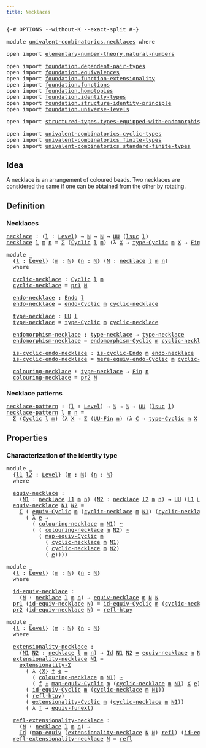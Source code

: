 ```yaml
---
title: Necklaces
---
```


<pre class="Agda"><a id="35" class="Symbol">{-#</a> <a id="39" class="Keyword">OPTIONS</a> <a id="47" class="Pragma">--without-K</a> <a id="59" class="Pragma">--exact-split</a> <a id="73" class="Symbol">#-}</a>

<a id="78" class="Keyword">module</a> <a id="85" href="univalent-combinatorics.necklaces.html" class="Module">univalent-combinatorics.necklaces</a> <a id="119" class="Keyword">where</a>

<a id="126" class="Keyword">open</a> <a id="131" class="Keyword">import</a> <a id="138" href="elementary-number-theory.natural-numbers.html" class="Module">elementary-number-theory.natural-numbers</a>

<a id="180" class="Keyword">open</a> <a id="185" class="Keyword">import</a> <a id="192" href="foundation.dependent-pair-types.html" class="Module">foundation.dependent-pair-types</a>
<a id="224" class="Keyword">open</a> <a id="229" class="Keyword">import</a> <a id="236" href="foundation.equivalences.html" class="Module">foundation.equivalences</a>
<a id="260" class="Keyword">open</a> <a id="265" class="Keyword">import</a> <a id="272" href="foundation.function-extensionality.html" class="Module">foundation.function-extensionality</a>
<a id="307" class="Keyword">open</a> <a id="312" class="Keyword">import</a> <a id="319" href="foundation.functions.html" class="Module">foundation.functions</a>
<a id="340" class="Keyword">open</a> <a id="345" class="Keyword">import</a> <a id="352" href="foundation.homotopies.html" class="Module">foundation.homotopies</a>
<a id="374" class="Keyword">open</a> <a id="379" class="Keyword">import</a> <a id="386" href="foundation.identity-types.html" class="Module">foundation.identity-types</a>
<a id="412" class="Keyword">open</a> <a id="417" class="Keyword">import</a> <a id="424" href="foundation.structure-identity-principle.html" class="Module">foundation.structure-identity-principle</a>
<a id="464" class="Keyword">open</a> <a id="469" class="Keyword">import</a> <a id="476" href="foundation.universe-levels.html" class="Module">foundation.universe-levels</a>

<a id="504" class="Keyword">open</a> <a id="509" class="Keyword">import</a> <a id="516" href="structured-types.types-equipped-with-endomorphisms.html" class="Module">structured-types.types-equipped-with-endomorphisms</a>

<a id="568" class="Keyword">open</a> <a id="573" class="Keyword">import</a> <a id="580" href="univalent-combinatorics.cyclic-types.html" class="Module">univalent-combinatorics.cyclic-types</a>
<a id="617" class="Keyword">open</a> <a id="622" class="Keyword">import</a> <a id="629" href="univalent-combinatorics.finite-types.html" class="Module">univalent-combinatorics.finite-types</a>
<a id="666" class="Keyword">open</a> <a id="671" class="Keyword">import</a> <a id="678" href="univalent-combinatorics.standard-finite-types.html" class="Module">univalent-combinatorics.standard-finite-types</a>
</pre>
## Idea

A necklace is an arrangement of coloured beads. Two necklaces are considered the same if one can be obtained from the other by rotating.

## Definition

### Necklaces

<pre class="Agda"><a id="necklace"></a><a id="914" href="univalent-combinatorics.necklaces.html#914" class="Function">necklace</a> <a id="923" class="Symbol">:</a> <a id="925" class="Symbol">(</a><a id="926" href="univalent-combinatorics.necklaces.html#926" class="Bound">l</a> <a id="928" class="Symbol">:</a> <a id="930" href="Agda.Primitive.html#597" class="Postulate">Level</a><a id="935" class="Symbol">)</a> <a id="937" class="Symbol">→</a> <a id="939" href="elementary-number-theory.natural-numbers.html#1444" class="Datatype">ℕ</a> <a id="941" class="Symbol">→</a> <a id="943" href="elementary-number-theory.natural-numbers.html#1444" class="Datatype">ℕ</a> <a id="945" class="Symbol">→</a> <a id="947" href="foundation-core.universe-levels.html#222" class="Primitive">UU</a> <a id="950" class="Symbol">(</a><a id="951" href="Agda.Primitive.html#780" class="Primitive">lsuc</a> <a id="956" href="univalent-combinatorics.necklaces.html#926" class="Bound">l</a><a id="957" class="Symbol">)</a>
<a id="959" href="univalent-combinatorics.necklaces.html#914" class="Function">necklace</a> <a id="968" href="univalent-combinatorics.necklaces.html#968" class="Bound">l</a> <a id="970" href="univalent-combinatorics.necklaces.html#970" class="Bound">m</a> <a id="972" href="univalent-combinatorics.necklaces.html#972" class="Bound">n</a> <a id="974" class="Symbol">=</a> <a id="976" href="foundation-core.dependent-pair-types.html#502" class="Record">Σ</a> <a id="978" class="Symbol">(</a><a id="979" href="univalent-combinatorics.cyclic-types.html#3991" class="Function">Cyclic</a> <a id="986" href="univalent-combinatorics.necklaces.html#968" class="Bound">l</a> <a id="988" href="univalent-combinatorics.necklaces.html#970" class="Bound">m</a><a id="989" class="Symbol">)</a> <a id="991" class="Symbol">(λ</a> <a id="994" href="univalent-combinatorics.necklaces.html#994" class="Bound">X</a> <a id="996" class="Symbol">→</a> <a id="998" href="univalent-combinatorics.cyclic-types.html#4436" class="Function">type-Cyclic</a> <a id="1010" href="univalent-combinatorics.necklaces.html#970" class="Bound">m</a> <a id="1012" href="univalent-combinatorics.necklaces.html#994" class="Bound">X</a> <a id="1014" class="Symbol">→</a> <a id="1016" href="univalent-combinatorics.standard-finite-types.html#2149" class="Function">Fin</a> <a id="1020" href="univalent-combinatorics.necklaces.html#972" class="Bound">n</a><a id="1021" class="Symbol">)</a>

<a id="1024" class="Keyword">module</a> <a id="1031" href="univalent-combinatorics.necklaces.html#1031" class="Module">_</a>
  <a id="1035" class="Symbol">{</a><a id="1036" href="univalent-combinatorics.necklaces.html#1036" class="Bound">l</a> <a id="1038" class="Symbol">:</a> <a id="1040" href="Agda.Primitive.html#597" class="Postulate">Level</a><a id="1045" class="Symbol">}</a> <a id="1047" class="Symbol">(</a><a id="1048" href="univalent-combinatorics.necklaces.html#1048" class="Bound">m</a> <a id="1050" class="Symbol">:</a> <a id="1052" href="elementary-number-theory.natural-numbers.html#1444" class="Datatype">ℕ</a><a id="1053" class="Symbol">)</a> <a id="1055" class="Symbol">{</a><a id="1056" href="univalent-combinatorics.necklaces.html#1056" class="Bound">n</a> <a id="1058" class="Symbol">:</a> <a id="1060" href="elementary-number-theory.natural-numbers.html#1444" class="Datatype">ℕ</a><a id="1061" class="Symbol">}</a> <a id="1063" class="Symbol">(</a><a id="1064" href="univalent-combinatorics.necklaces.html#1064" class="Bound">N</a> <a id="1066" class="Symbol">:</a> <a id="1068" href="univalent-combinatorics.necklaces.html#914" class="Function">necklace</a> <a id="1077" href="univalent-combinatorics.necklaces.html#1036" class="Bound">l</a> <a id="1079" href="univalent-combinatorics.necklaces.html#1048" class="Bound">m</a> <a id="1081" href="univalent-combinatorics.necklaces.html#1056" class="Bound">n</a><a id="1082" class="Symbol">)</a>
  <a id="1086" class="Keyword">where</a>

  <a id="1095" href="univalent-combinatorics.necklaces.html#1095" class="Function">cyclic-necklace</a> <a id="1111" class="Symbol">:</a> <a id="1113" href="univalent-combinatorics.cyclic-types.html#3991" class="Function">Cyclic</a> <a id="1120" href="univalent-combinatorics.necklaces.html#1036" class="Bound">l</a> <a id="1122" href="univalent-combinatorics.necklaces.html#1048" class="Bound">m</a>
  <a id="1126" href="univalent-combinatorics.necklaces.html#1095" class="Function">cyclic-necklace</a> <a id="1142" class="Symbol">=</a> <a id="1144" href="foundation-core.dependent-pair-types.html#592" class="Field">pr1</a> <a id="1148" href="univalent-combinatorics.necklaces.html#1064" class="Bound">N</a>

  <a id="1153" href="univalent-combinatorics.necklaces.html#1153" class="Function">endo-necklace</a> <a id="1167" class="Symbol">:</a> <a id="1169" href="structured-types.types-equipped-with-endomorphisms.html#454" class="Function">Endo</a> <a id="1174" href="univalent-combinatorics.necklaces.html#1036" class="Bound">l</a>
  <a id="1178" href="univalent-combinatorics.necklaces.html#1153" class="Function">endo-necklace</a> <a id="1192" class="Symbol">=</a> <a id="1194" href="univalent-combinatorics.cyclic-types.html#4359" class="Function">endo-Cyclic</a> <a id="1206" href="univalent-combinatorics.necklaces.html#1048" class="Bound">m</a> <a id="1208" href="univalent-combinatorics.necklaces.html#1095" class="Function">cyclic-necklace</a>

  <a id="1227" href="univalent-combinatorics.necklaces.html#1227" class="Function">type-necklace</a> <a id="1241" class="Symbol">:</a> <a id="1243" href="foundation-core.universe-levels.html#222" class="Primitive">UU</a> <a id="1246" href="univalent-combinatorics.necklaces.html#1036" class="Bound">l</a>
  <a id="1250" href="univalent-combinatorics.necklaces.html#1227" class="Function">type-necklace</a> <a id="1264" class="Symbol">=</a> <a id="1266" href="univalent-combinatorics.cyclic-types.html#4436" class="Function">type-Cyclic</a> <a id="1278" href="univalent-combinatorics.necklaces.html#1048" class="Bound">m</a> <a id="1280" href="univalent-combinatorics.necklaces.html#1095" class="Function">cyclic-necklace</a>

  <a id="1299" href="univalent-combinatorics.necklaces.html#1299" class="Function">endomorphism-necklace</a> <a id="1321" class="Symbol">:</a> <a id="1323" href="univalent-combinatorics.necklaces.html#1227" class="Function">type-necklace</a> <a id="1337" class="Symbol">→</a> <a id="1339" href="univalent-combinatorics.necklaces.html#1227" class="Function">type-necklace</a>
  <a id="1355" href="univalent-combinatorics.necklaces.html#1299" class="Function">endomorphism-necklace</a> <a id="1377" class="Symbol">=</a> <a id="1379" href="univalent-combinatorics.cyclic-types.html#4994" class="Function">endomorphism-Cyclic</a> <a id="1399" href="univalent-combinatorics.necklaces.html#1048" class="Bound">m</a> <a id="1401" href="univalent-combinatorics.necklaces.html#1095" class="Function">cyclic-necklace</a>

  <a id="1420" href="univalent-combinatorics.necklaces.html#1420" class="Function">is-cyclic-endo-necklace</a> <a id="1444" class="Symbol">:</a> <a id="1446" href="univalent-combinatorics.cyclic-types.html#3887" class="Function">is-cyclic-Endo</a> <a id="1461" href="univalent-combinatorics.necklaces.html#1048" class="Bound">m</a> <a id="1463" href="univalent-combinatorics.necklaces.html#1153" class="Function">endo-necklace</a>
  <a id="1479" href="univalent-combinatorics.necklaces.html#1420" class="Function">is-cyclic-endo-necklace</a> <a id="1503" class="Symbol">=</a> <a id="1505" href="univalent-combinatorics.cyclic-types.html#4785" class="Function">mere-equiv-endo-Cyclic</a> <a id="1528" href="univalent-combinatorics.necklaces.html#1048" class="Bound">m</a> <a id="1530" href="univalent-combinatorics.necklaces.html#1095" class="Function">cyclic-necklace</a>

  <a id="1549" href="univalent-combinatorics.necklaces.html#1549" class="Function">colouring-necklace</a> <a id="1568" class="Symbol">:</a> <a id="1570" href="univalent-combinatorics.necklaces.html#1227" class="Function">type-necklace</a> <a id="1584" class="Symbol">→</a> <a id="1586" href="univalent-combinatorics.standard-finite-types.html#2149" class="Function">Fin</a> <a id="1590" href="univalent-combinatorics.necklaces.html#1056" class="Bound">n</a>
  <a id="1594" href="univalent-combinatorics.necklaces.html#1549" class="Function">colouring-necklace</a> <a id="1613" class="Symbol">=</a> <a id="1615" href="foundation-core.dependent-pair-types.html#604" class="Field">pr2</a> <a id="1619" href="univalent-combinatorics.necklaces.html#1064" class="Bound">N</a>
</pre>
### Necklace patterns

<pre class="Agda"><a id="necklace-pattern"></a><a id="1657" href="univalent-combinatorics.necklaces.html#1657" class="Function">necklace-pattern</a> <a id="1674" class="Symbol">:</a> <a id="1676" class="Symbol">(</a><a id="1677" href="univalent-combinatorics.necklaces.html#1677" class="Bound">l</a> <a id="1679" class="Symbol">:</a> <a id="1681" href="Agda.Primitive.html#597" class="Postulate">Level</a><a id="1686" class="Symbol">)</a> <a id="1688" class="Symbol">→</a> <a id="1690" href="elementary-number-theory.natural-numbers.html#1444" class="Datatype">ℕ</a> <a id="1692" class="Symbol">→</a> <a id="1694" href="elementary-number-theory.natural-numbers.html#1444" class="Datatype">ℕ</a> <a id="1696" class="Symbol">→</a> <a id="1698" href="foundation-core.universe-levels.html#222" class="Primitive">UU</a> <a id="1701" class="Symbol">(</a><a id="1702" href="Agda.Primitive.html#780" class="Primitive">lsuc</a> <a id="1707" href="univalent-combinatorics.necklaces.html#1677" class="Bound">l</a><a id="1708" class="Symbol">)</a>
<a id="1710" href="univalent-combinatorics.necklaces.html#1657" class="Function">necklace-pattern</a> <a id="1727" href="univalent-combinatorics.necklaces.html#1727" class="Bound">l</a> <a id="1729" href="univalent-combinatorics.necklaces.html#1729" class="Bound">m</a> <a id="1731" href="univalent-combinatorics.necklaces.html#1731" class="Bound">n</a> <a id="1733" class="Symbol">=</a>
  <a id="1737" href="foundation-core.dependent-pair-types.html#502" class="Record">Σ</a> <a id="1739" class="Symbol">(</a><a id="1740" href="univalent-combinatorics.cyclic-types.html#3991" class="Function">Cyclic</a> <a id="1747" href="univalent-combinatorics.necklaces.html#1727" class="Bound">l</a> <a id="1749" href="univalent-combinatorics.necklaces.html#1729" class="Bound">m</a><a id="1750" class="Symbol">)</a> <a id="1752" class="Symbol">(λ</a> <a id="1755" href="univalent-combinatorics.necklaces.html#1755" class="Bound">X</a> <a id="1757" class="Symbol">→</a> <a id="1759" href="foundation-core.dependent-pair-types.html#502" class="Record">Σ</a> <a id="1761" class="Symbol">(</a><a id="1762" href="univalent-combinatorics.finite-types.html#5614" class="Function">UU-Fin</a> <a id="1769" href="univalent-combinatorics.necklaces.html#1731" class="Bound">n</a><a id="1770" class="Symbol">)</a> <a id="1772" class="Symbol">(λ</a> <a id="1775" href="univalent-combinatorics.necklaces.html#1775" class="Bound">C</a> <a id="1777" class="Symbol">→</a> <a id="1779" href="univalent-combinatorics.cyclic-types.html#4436" class="Function">type-Cyclic</a> <a id="1791" href="univalent-combinatorics.necklaces.html#1729" class="Bound">m</a> <a id="1793" href="univalent-combinatorics.necklaces.html#1755" class="Bound">X</a> <a id="1795" class="Symbol">→</a> <a id="1797" href="univalent-combinatorics.finite-types.html#5676" class="Function">type-UU-Fin</a> <a id="1809" href="univalent-combinatorics.necklaces.html#1775" class="Bound">C</a><a id="1810" class="Symbol">))</a>
</pre>
## Properties

### Characterization of the identity type

<pre class="Agda"><a id="1884" class="Keyword">module</a> <a id="1891" href="univalent-combinatorics.necklaces.html#1891" class="Module">_</a>
  <a id="1895" class="Symbol">{</a><a id="1896" href="univalent-combinatorics.necklaces.html#1896" class="Bound">l1</a> <a id="1899" href="univalent-combinatorics.necklaces.html#1899" class="Bound">l2</a> <a id="1902" class="Symbol">:</a> <a id="1904" href="Agda.Primitive.html#597" class="Postulate">Level</a><a id="1909" class="Symbol">}</a> <a id="1911" class="Symbol">(</a><a id="1912" href="univalent-combinatorics.necklaces.html#1912" class="Bound">m</a> <a id="1914" class="Symbol">:</a> <a id="1916" href="elementary-number-theory.natural-numbers.html#1444" class="Datatype">ℕ</a><a id="1917" class="Symbol">)</a> <a id="1919" class="Symbol">{</a><a id="1920" href="univalent-combinatorics.necklaces.html#1920" class="Bound">n</a> <a id="1922" class="Symbol">:</a> <a id="1924" href="elementary-number-theory.natural-numbers.html#1444" class="Datatype">ℕ</a><a id="1925" class="Symbol">}</a>
  <a id="1929" class="Keyword">where</a>
  
  <a id="1940" href="univalent-combinatorics.necklaces.html#1940" class="Function">equiv-necklace</a> <a id="1955" class="Symbol">:</a>
    <a id="1961" class="Symbol">(</a><a id="1962" href="univalent-combinatorics.necklaces.html#1962" class="Bound">N1</a> <a id="1965" class="Symbol">:</a> <a id="1967" href="univalent-combinatorics.necklaces.html#914" class="Function">necklace</a> <a id="1976" href="univalent-combinatorics.necklaces.html#1896" class="Bound">l1</a> <a id="1979" href="univalent-combinatorics.necklaces.html#1912" class="Bound">m</a> <a id="1981" href="univalent-combinatorics.necklaces.html#1920" class="Bound">n</a><a id="1982" class="Symbol">)</a> <a id="1984" class="Symbol">(</a><a id="1985" href="univalent-combinatorics.necklaces.html#1985" class="Bound">N2</a> <a id="1988" class="Symbol">:</a> <a id="1990" href="univalent-combinatorics.necklaces.html#914" class="Function">necklace</a> <a id="1999" href="univalent-combinatorics.necklaces.html#1899" class="Bound">l2</a> <a id="2002" href="univalent-combinatorics.necklaces.html#1912" class="Bound">m</a> <a id="2004" href="univalent-combinatorics.necklaces.html#1920" class="Bound">n</a><a id="2005" class="Symbol">)</a> <a id="2007" class="Symbol">→</a> <a id="2009" href="foundation-core.universe-levels.html#222" class="Primitive">UU</a> <a id="2012" class="Symbol">(</a><a id="2013" href="univalent-combinatorics.necklaces.html#1896" class="Bound">l1</a> <a id="2016" href="Agda.Primitive.html#810" class="Primitive Operator">⊔</a> <a id="2018" href="univalent-combinatorics.necklaces.html#1899" class="Bound">l2</a><a id="2020" class="Symbol">)</a>
  <a id="2024" href="univalent-combinatorics.necklaces.html#1940" class="Function">equiv-necklace</a> <a id="2039" href="univalent-combinatorics.necklaces.html#2039" class="Bound">N1</a> <a id="2042" href="univalent-combinatorics.necklaces.html#2042" class="Bound">N2</a> <a id="2045" class="Symbol">=</a>
    <a id="2051" href="foundation-core.dependent-pair-types.html#502" class="Record">Σ</a> <a id="2053" class="Symbol">(</a> <a id="2055" href="univalent-combinatorics.cyclic-types.html#5238" class="Function">equiv-Cyclic</a> <a id="2068" href="univalent-combinatorics.necklaces.html#1912" class="Bound">m</a> <a id="2070" class="Symbol">(</a><a id="2071" href="univalent-combinatorics.necklaces.html#1095" class="Function">cyclic-necklace</a> <a id="2087" href="univalent-combinatorics.necklaces.html#1912" class="Bound">m</a> <a id="2089" href="univalent-combinatorics.necklaces.html#2039" class="Bound">N1</a><a id="2091" class="Symbol">)</a> <a id="2093" class="Symbol">(</a><a id="2094" href="univalent-combinatorics.necklaces.html#1095" class="Function">cyclic-necklace</a> <a id="2110" href="univalent-combinatorics.necklaces.html#1912" class="Bound">m</a> <a id="2112" href="univalent-combinatorics.necklaces.html#2042" class="Bound">N2</a><a id="2114" class="Symbol">))</a>
      <a id="2123" class="Symbol">(</a> <a id="2125" class="Symbol">λ</a> <a id="2127" href="univalent-combinatorics.necklaces.html#2127" class="Bound">e</a> <a id="2129" class="Symbol">→</a>
        <a id="2139" class="Symbol">(</a> <a id="2141" href="univalent-combinatorics.necklaces.html#1549" class="Function">colouring-necklace</a> <a id="2160" href="univalent-combinatorics.necklaces.html#1912" class="Bound">m</a> <a id="2162" href="univalent-combinatorics.necklaces.html#2039" class="Bound">N1</a><a id="2164" class="Symbol">)</a> <a id="2166" href="foundation-core.homotopies.html#614" class="Function Operator">~</a>
        <a id="2176" class="Symbol">(</a> <a id="2178" class="Symbol">(</a> <a id="2180" href="univalent-combinatorics.necklaces.html#1549" class="Function">colouring-necklace</a> <a id="2199" href="univalent-combinatorics.necklaces.html#1912" class="Bound">m</a> <a id="2201" href="univalent-combinatorics.necklaces.html#2042" class="Bound">N2</a><a id="2203" class="Symbol">)</a> <a id="2205" href="foundation-core.functions.html#407" class="Function Operator">∘</a>
          <a id="2217" class="Symbol">(</a> <a id="2219" href="univalent-combinatorics.cyclic-types.html#5482" class="Function">map-equiv-Cyclic</a> <a id="2236" href="univalent-combinatorics.necklaces.html#1912" class="Bound">m</a>
            <a id="2250" class="Symbol">(</a> <a id="2252" href="univalent-combinatorics.necklaces.html#1095" class="Function">cyclic-necklace</a> <a id="2268" href="univalent-combinatorics.necklaces.html#1912" class="Bound">m</a> <a id="2270" href="univalent-combinatorics.necklaces.html#2039" class="Bound">N1</a><a id="2272" class="Symbol">)</a>
            <a id="2286" class="Symbol">(</a> <a id="2288" href="univalent-combinatorics.necklaces.html#1095" class="Function">cyclic-necklace</a> <a id="2304" href="univalent-combinatorics.necklaces.html#1912" class="Bound">m</a> <a id="2306" href="univalent-combinatorics.necklaces.html#2042" class="Bound">N2</a><a id="2308" class="Symbol">)</a>
            <a id="2322" class="Symbol">(</a> <a id="2324" href="univalent-combinatorics.necklaces.html#2127" class="Bound">e</a><a id="2325" class="Symbol">))))</a>

<a id="2331" class="Keyword">module</a> <a id="2338" href="univalent-combinatorics.necklaces.html#2338" class="Module">_</a>
  <a id="2342" class="Symbol">{</a><a id="2343" href="univalent-combinatorics.necklaces.html#2343" class="Bound">l</a> <a id="2345" class="Symbol">:</a> <a id="2347" href="Agda.Primitive.html#597" class="Postulate">Level</a><a id="2352" class="Symbol">}</a> <a id="2354" class="Symbol">(</a><a id="2355" href="univalent-combinatorics.necklaces.html#2355" class="Bound">m</a> <a id="2357" class="Symbol">:</a> <a id="2359" href="elementary-number-theory.natural-numbers.html#1444" class="Datatype">ℕ</a><a id="2360" class="Symbol">)</a> <a id="2362" class="Symbol">{</a><a id="2363" href="univalent-combinatorics.necklaces.html#2363" class="Bound">n</a> <a id="2365" class="Symbol">:</a> <a id="2367" href="elementary-number-theory.natural-numbers.html#1444" class="Datatype">ℕ</a><a id="2368" class="Symbol">}</a>
  <a id="2372" class="Keyword">where</a>

  <a id="2381" href="univalent-combinatorics.necklaces.html#2381" class="Function">id-equiv-necklace</a> <a id="2399" class="Symbol">:</a>
    <a id="2405" class="Symbol">(</a><a id="2406" href="univalent-combinatorics.necklaces.html#2406" class="Bound">N</a> <a id="2408" class="Symbol">:</a> <a id="2410" href="univalent-combinatorics.necklaces.html#914" class="Function">necklace</a> <a id="2419" href="univalent-combinatorics.necklaces.html#2343" class="Bound">l</a> <a id="2421" href="univalent-combinatorics.necklaces.html#2355" class="Bound">m</a> <a id="2423" href="univalent-combinatorics.necklaces.html#2363" class="Bound">n</a><a id="2424" class="Symbol">)</a> <a id="2426" class="Symbol">→</a> <a id="2428" href="univalent-combinatorics.necklaces.html#1940" class="Function">equiv-necklace</a> <a id="2443" href="univalent-combinatorics.necklaces.html#2355" class="Bound">m</a> <a id="2445" href="univalent-combinatorics.necklaces.html#2406" class="Bound">N</a> <a id="2447" href="univalent-combinatorics.necklaces.html#2406" class="Bound">N</a>
  <a id="2451" href="foundation-core.dependent-pair-types.html#592" class="Field">pr1</a> <a id="2455" class="Symbol">(</a><a id="2456" href="univalent-combinatorics.necklaces.html#2381" class="Function">id-equiv-necklace</a> <a id="2474" href="univalent-combinatorics.necklaces.html#2474" class="Bound">N</a><a id="2475" class="Symbol">)</a> <a id="2477" class="Symbol">=</a> <a id="2479" href="univalent-combinatorics.cyclic-types.html#6261" class="Function">id-equiv-Cyclic</a> <a id="2495" href="univalent-combinatorics.necklaces.html#2355" class="Bound">m</a> <a id="2497" class="Symbol">(</a><a id="2498" href="univalent-combinatorics.necklaces.html#1095" class="Function">cyclic-necklace</a> <a id="2514" href="univalent-combinatorics.necklaces.html#2355" class="Bound">m</a> <a id="2516" href="univalent-combinatorics.necklaces.html#2474" class="Bound">N</a><a id="2517" class="Symbol">)</a>
  <a id="2521" href="foundation-core.dependent-pair-types.html#604" class="Field">pr2</a> <a id="2525" class="Symbol">(</a><a id="2526" href="univalent-combinatorics.necklaces.html#2381" class="Function">id-equiv-necklace</a> <a id="2544" href="univalent-combinatorics.necklaces.html#2544" class="Bound">N</a><a id="2545" class="Symbol">)</a> <a id="2547" class="Symbol">=</a> <a id="2549" href="foundation-core.homotopies.html#728" class="Function">refl-htpy</a>

<a id="2560" class="Keyword">module</a> <a id="2567" href="univalent-combinatorics.necklaces.html#2567" class="Module">_</a>
  <a id="2571" class="Symbol">{</a><a id="2572" href="univalent-combinatorics.necklaces.html#2572" class="Bound">l</a> <a id="2574" class="Symbol">:</a> <a id="2576" href="Agda.Primitive.html#597" class="Postulate">Level</a><a id="2581" class="Symbol">}</a> <a id="2583" class="Symbol">(</a><a id="2584" href="univalent-combinatorics.necklaces.html#2584" class="Bound">m</a> <a id="2586" class="Symbol">:</a> <a id="2588" href="elementary-number-theory.natural-numbers.html#1444" class="Datatype">ℕ</a><a id="2589" class="Symbol">)</a> <a id="2591" class="Symbol">{</a><a id="2592" href="univalent-combinatorics.necklaces.html#2592" class="Bound">n</a> <a id="2594" class="Symbol">:</a> <a id="2596" href="elementary-number-theory.natural-numbers.html#1444" class="Datatype">ℕ</a><a id="2597" class="Symbol">}</a>
  <a id="2601" class="Keyword">where</a>
  
  <a id="2612" href="univalent-combinatorics.necklaces.html#2612" class="Function">extensionality-necklace</a> <a id="2636" class="Symbol">:</a>
    <a id="2642" class="Symbol">(</a><a id="2643" href="univalent-combinatorics.necklaces.html#2643" class="Bound">N1</a> <a id="2646" href="univalent-combinatorics.necklaces.html#2646" class="Bound">N2</a> <a id="2649" class="Symbol">:</a> <a id="2651" href="univalent-combinatorics.necklaces.html#914" class="Function">necklace</a> <a id="2660" href="univalent-combinatorics.necklaces.html#2572" class="Bound">l</a> <a id="2662" href="univalent-combinatorics.necklaces.html#2584" class="Bound">m</a> <a id="2664" href="univalent-combinatorics.necklaces.html#2592" class="Bound">n</a><a id="2665" class="Symbol">)</a> <a id="2667" class="Symbol">→</a> <a id="2669" href="foundation-core.identity-types.html#1754" class="Datatype">Id</a> <a id="2672" href="univalent-combinatorics.necklaces.html#2643" class="Bound">N1</a> <a id="2675" href="univalent-combinatorics.necklaces.html#2646" class="Bound">N2</a> <a id="2678" href="foundation-core.equivalences.html#1608" class="Function Operator">≃</a> <a id="2680" href="univalent-combinatorics.necklaces.html#1940" class="Function">equiv-necklace</a> <a id="2695" href="univalent-combinatorics.necklaces.html#2584" class="Bound">m</a> <a id="2697" href="univalent-combinatorics.necklaces.html#2643" class="Bound">N1</a> <a id="2700" href="univalent-combinatorics.necklaces.html#2646" class="Bound">N2</a>
  <a id="2705" href="univalent-combinatorics.necklaces.html#2612" class="Function">extensionality-necklace</a> <a id="2729" href="univalent-combinatorics.necklaces.html#2729" class="Bound">N1</a> <a id="2732" class="Symbol">=</a>
    <a id="2738" href="foundation.structure-identity-principle.html#2980" class="Function">extensionality-Σ</a>
      <a id="2761" class="Symbol">(</a> <a id="2763" class="Symbol">λ</a> <a id="2765" class="Symbol">{</a><a id="2766" href="univalent-combinatorics.necklaces.html#2766" class="Bound">X</a><a id="2767" class="Symbol">}</a> <a id="2769" href="univalent-combinatorics.necklaces.html#2769" class="Bound">f</a> <a id="2771" href="univalent-combinatorics.necklaces.html#2771" class="Bound">e</a> <a id="2773" class="Symbol">→</a>
        <a id="2783" class="Symbol">(</a> <a id="2785" href="univalent-combinatorics.necklaces.html#1549" class="Function">colouring-necklace</a> <a id="2804" href="univalent-combinatorics.necklaces.html#2584" class="Bound">m</a> <a id="2806" href="univalent-combinatorics.necklaces.html#2729" class="Bound">N1</a><a id="2808" class="Symbol">)</a> <a id="2810" href="foundation-core.homotopies.html#614" class="Function Operator">~</a>
        <a id="2820" class="Symbol">(</a> <a id="2822" href="univalent-combinatorics.necklaces.html#2769" class="Bound">f</a> <a id="2824" href="foundation-core.functions.html#407" class="Function Operator">∘</a> <a id="2826" href="univalent-combinatorics.cyclic-types.html#5482" class="Function">map-equiv-Cyclic</a> <a id="2843" href="univalent-combinatorics.necklaces.html#2584" class="Bound">m</a> <a id="2845" class="Symbol">(</a><a id="2846" href="univalent-combinatorics.necklaces.html#1095" class="Function">cyclic-necklace</a> <a id="2862" href="univalent-combinatorics.necklaces.html#2584" class="Bound">m</a> <a id="2864" href="univalent-combinatorics.necklaces.html#2729" class="Bound">N1</a><a id="2866" class="Symbol">)</a> <a id="2868" href="univalent-combinatorics.necklaces.html#2766" class="Bound">X</a> <a id="2870" href="univalent-combinatorics.necklaces.html#2771" class="Bound">e</a><a id="2871" class="Symbol">))</a>
      <a id="2880" class="Symbol">(</a> <a id="2882" href="univalent-combinatorics.cyclic-types.html#6261" class="Function">id-equiv-Cyclic</a> <a id="2898" href="univalent-combinatorics.necklaces.html#2584" class="Bound">m</a> <a id="2900" class="Symbol">(</a><a id="2901" href="univalent-combinatorics.necklaces.html#1095" class="Function">cyclic-necklace</a> <a id="2917" href="univalent-combinatorics.necklaces.html#2584" class="Bound">m</a> <a id="2919" href="univalent-combinatorics.necklaces.html#2729" class="Bound">N1</a><a id="2921" class="Symbol">))</a>
      <a id="2930" class="Symbol">(</a> <a id="2932" href="foundation-core.homotopies.html#728" class="Function">refl-htpy</a><a id="2941" class="Symbol">)</a>
      <a id="2949" class="Symbol">(</a> <a id="2951" href="univalent-combinatorics.cyclic-types.html#7180" class="Function">extensionality-Cyclic</a> <a id="2973" href="univalent-combinatorics.necklaces.html#2584" class="Bound">m</a> <a id="2975" class="Symbol">(</a><a id="2976" href="univalent-combinatorics.necklaces.html#1095" class="Function">cyclic-necklace</a> <a id="2992" href="univalent-combinatorics.necklaces.html#2584" class="Bound">m</a> <a id="2994" href="univalent-combinatorics.necklaces.html#2729" class="Bound">N1</a><a id="2996" class="Symbol">))</a>
      <a id="3005" class="Symbol">(</a> <a id="3007" class="Symbol">λ</a> <a id="3009" href="univalent-combinatorics.necklaces.html#3009" class="Bound">f</a> <a id="3011" class="Symbol">→</a> <a id="3013" href="foundation-core.function-extensionality.html#1301" class="Function">equiv-funext</a><a id="3025" class="Symbol">)</a>

  <a id="3030" href="univalent-combinatorics.necklaces.html#3030" class="Function">refl-extensionality-necklace</a> <a id="3059" class="Symbol">:</a>
    <a id="3065" class="Symbol">(</a><a id="3066" href="univalent-combinatorics.necklaces.html#3066" class="Bound">N</a> <a id="3068" class="Symbol">:</a> <a id="3070" href="univalent-combinatorics.necklaces.html#914" class="Function">necklace</a> <a id="3079" href="univalent-combinatorics.necklaces.html#2572" class="Bound">l</a> <a id="3081" href="univalent-combinatorics.necklaces.html#2584" class="Bound">m</a> <a id="3083" href="univalent-combinatorics.necklaces.html#2592" class="Bound">n</a><a id="3084" class="Symbol">)</a> <a id="3086" class="Symbol">→</a>
    <a id="3092" href="foundation-core.identity-types.html#1754" class="Datatype">Id</a> <a id="3095" class="Symbol">(</a><a id="3096" href="foundation-core.equivalences.html#1808" class="Function">map-equiv</a> <a id="3106" class="Symbol">(</a><a id="3107" href="univalent-combinatorics.necklaces.html#2612" class="Function">extensionality-necklace</a> <a id="3131" href="univalent-combinatorics.necklaces.html#3066" class="Bound">N</a> <a id="3133" href="univalent-combinatorics.necklaces.html#3066" class="Bound">N</a><a id="3134" class="Symbol">)</a> <a id="3136" href="foundation-core.identity-types.html#1807" class="InductiveConstructor">refl</a><a id="3140" class="Symbol">)</a> <a id="3142" class="Symbol">(</a><a id="3143" href="univalent-combinatorics.necklaces.html#2381" class="Function">id-equiv-necklace</a> <a id="3161" href="univalent-combinatorics.necklaces.html#2584" class="Bound">m</a> <a id="3163" href="univalent-combinatorics.necklaces.html#3066" class="Bound">N</a><a id="3164" class="Symbol">)</a>
  <a id="3168" href="univalent-combinatorics.necklaces.html#3030" class="Function">refl-extensionality-necklace</a> <a id="3197" href="univalent-combinatorics.necklaces.html#3197" class="Bound">N</a> <a id="3199" class="Symbol">=</a> <a id="3201" href="foundation-core.identity-types.html#1807" class="InductiveConstructor">refl</a>
</pre>